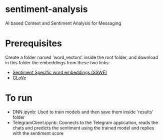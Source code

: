 # sentiment-analysis
AI based Context and Sentiment Analysis for Messaging

# Prerequisites
Create a folder named 'word_vectors' inside the root folder, and download in this folder the embeddings from these two links:
- [Sentiment Specific word embeddings (SSWE)](http://ir.hit.edu.cn/~dytang/paper/sswe/embedding-results.zip)
- [GLoVe](https://nlp.stanford.edu/projects/glove/)

# To run
- DNN.ipynb: Used to train models and then save them inside 'results' folder
- TelegramClient.ipynb: Connects to the Telegram application, reads the chats and predicts the sentiment using the trained model and replies with the sentiment score
